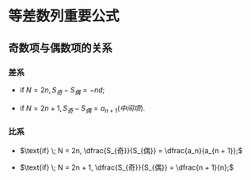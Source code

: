 # 等差数列重要公式

## 奇数项与偶数项的关系

### 差系

- $\text{if} \; N = 2n, S_{奇} - S_{偶} = -nd;$

- $\text{if} \; N = 2n + 1, S_{奇} - S_{偶} = a_{n + 1}(中间项).$

### 比系

- $\text{if} \; N = 2n, \dfrac{S_{奇}}{S_{偶}} = \dfrac{a_n}{a_{n + 1}};$

- $\text{if} \; N = 2n + 1, \dfrac{S_{奇}}{S_{偶}} = \dfrac{n + 1}{n};$